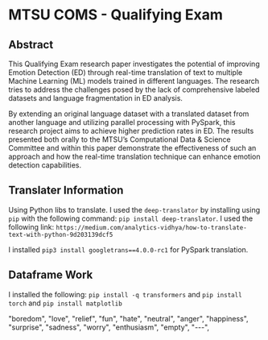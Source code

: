 # MTSU COMS - Qualifying Exam

## Abstract

This Qualifying Exam research paper investigates the potential of improving Emotion
Detection (ED) through real-time translation of text to multiple Machine Learning (ML) models
trained in different languages. The research tries to address the challenges posed by the lack of
comprehensive labeled datasets and language fragmentation in ED analysis.

By extending an original language dataset with a translated dataset from another language
and utilizing parallel processing with PySpark, this research project aims to achieve higher
prediction rates in ED. The results presented both orally to the MTSU’s Computational Data &
Science Committee and within this paper demonstrate the effectiveness of such an approach and
how the real-time translation technique can enhance emotion detection capabilities.

## Translater Information

Using Python libs to translate. I used the `deep-translator` by installing using `pip` with the following command: `pip install deep-translator`.
I used the following link: `https://medium.com/analytics-vidhya/how-to-translate-text-with-python-9d203139dcf5`

I installed `pip3 install googletrans==4.0.0-rc1` for PySpark translation.

## Dataframe Work

I installed the following: `pip install -q transformers` and `pip install torch` and `pip install matplotlib`



 "boredom",
    "love",
    "relief",
    "fun",
    "hate",
    "neutral",
    "anger",
    "happiness",
    "surprise",
    "sadness",
    "worry",
    "enthusiasm",
    "empty",
    "---",